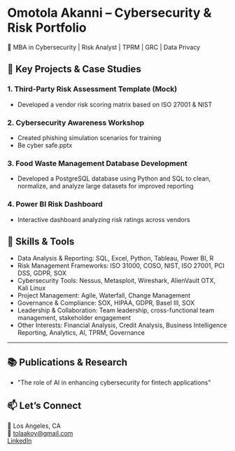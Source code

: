 # Omotola Akanni – Cybersecurity & Risk Portfolio


🎯 MBA in Cybersecurity | Risk Analyst | TPRM | GRC | Data Privacy



## 🔐 Key Projects & Case Studies

### 1. Third-Party Risk Assessment Template (Mock)
- Developed a vendor risk scoring matrix based on ISO 27001 & NIST

### 2. Cybersecurity Awareness Workshop
- Created phishing simulation scenarios for training
- Be cyber safe.pptx

### 3. Food Waste Management Database Development	
- Developed a PostgreSQL database using Python and SQL to clean, normalize, and analyze large datasets for improved reporting

### 4. Power BI Risk Dashboard
- Interactive dashboard analyzing risk ratings across vendors


## 📁 Skills & Tools

- Data Analysis & Reporting: SQL, Excel, Python, Tableau, Power BI, R
- Risk Management Frameworks: ISO 31000, COSO, NIST, ISO 27001, PCI DSS, GDPR, SOX
- Cybersecurity Tools: Nessus, Metasploit, Wireshark, AlienVault OTX, Kali Linux
- Project Management: Agile, Waterfall, Change Management
- Governance & Compliance: SOX, HIPAA, GDPR, Basel III, SOX
- Leadership & Collaboration: Team leadership, cross-functional team management, stakeholder engagement
- Other Interests: Financial Analysis, Credit Analysis, Business Intelligence Reporting, Analytics, AI, TPRM, Governance


---

## 📚 Publications & Research
- "The role of AI in enhancing cybersecurity for fintech applications"

## 📫 Let’s Connect

📍 Los Angeles, CA  
📧 tolaakoy@gmail.com  
[LinkedIn](https://linkedin.com/in/omotolaakanni)

